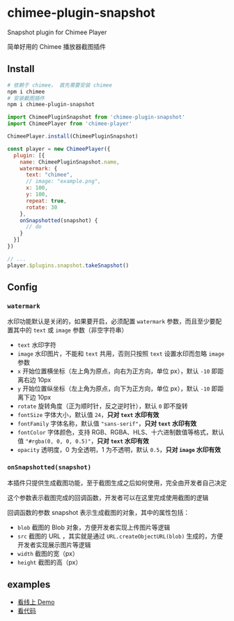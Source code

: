 # chimee-plugin-snapshot
Snapshot plugin for Chimee Player

简单好用的 Chimee 播放器截图插件

## Install

```bash
# 依赖于 chimee， 首先需要安装 chimee
npm i chimee
# 安装截图插件
npm i chimee-plugin-snapshot
```

```javascript
import ChimeePluginSnapshot from 'chimee-plugin-snapshot'
import ChimeePlayer from 'chimee-player'

ChimeePlayer.install(ChimeePluginSnapshot)

const player = new ChimeePlayer({
  plugin: [{
    name: ChimeePluginSnapshot.name,
    watermark: {
      text: "chimee",
      // image: "example.png",
      x: 100,
      y: 100,
      repeat: true,
      rotate: 30
    },
    onSnapshotted(snapshot) {
      // do
    }
  }]
})

// ...
player.$plugins.snapshot.takeSnapshot()
```

## Config

### `watermark`

水印功能默认是关闭的，如果要开启，必须配置 `watermark` 参数，而且至少要配置其中的 `text` 或 `image` 参数（非空字符串）

+ `text` 水印字符
+ `image` 水印图片，不能和 `text` 共用，否则只按照 `text` 设置水印而忽略 `image` 参数
+ `x` 开始位置横坐标（左上角为原点，向右为正方向，单位 px），默认 `-10` 即距离右边 10px
+ `y` 开始位置纵坐标（左上角为原点，向下为正方向，单位 px），默认 `-10` 即距离下边 10px
+ `rotate` 旋转角度（正为顺时针，反之逆时针），默认 `0` 即不旋转
+ `fontSize` 字体大小，默认值 `24`，**只对 `text` 水印有效**
+ `fontFamily` 字体名称，默认值 `"sans-serif"`，**只对 `text` 水印有效**
+ `fontColor` 字体颜色，支持 RGB、RGBA、HLS、十六进制数值等格式，默认值 `"#rgba(0, 0, 0, 0.5)"`，**只对 `text` 水印有效**
+ `opacity` 透明度，0 为全透明，1 为不透明，默认 `0.5`，**只对 `image` 水印有效**

### `onSnapshotted(snapshot)`

本插件只提供生成截图功能，至于截图生成之后如何使用，完全由开发者自己决定

这个参数表示截图完成的回调函数，开发者可以在这里完成使用截图的逻辑

回调函数的参数 snapshot 表示生成截图的对象，其中的属性包括：

+ `blob` 截图的 Blob 对象，方便开发者实现上传图片等逻辑
+ `src` 截图的 URL ，其实就是通过 `URL.createObjectURL(blob)` 生成的，方便开发者实现展示图片等逻辑
+ `width` 截图的宽（px）
+ `height` 截图的高（px）

## examples

+ [看线上 Demo](https://zcoding.github.io/chimee-plugin-snapshot/)
+ [看代码](examples/simple)
